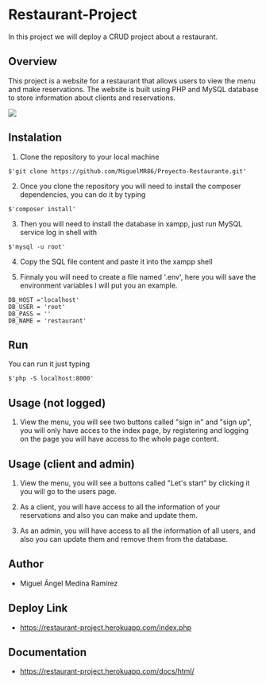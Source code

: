 # Restaurant-Project
In this project we will deploy a CRUD project about a restaurant.

## Overview
This project is a website for a restaurant that allows users to view the menu and make reservations.
The website is built using PHP and MySQL database to store information about clients and reservations.

![](https://i.imgur.com/H6btX4e.jpg)


## Instalation
1. Clone the repository to your local machine
```shell=
$'git clone https://github.com/MiguelMR86/Proyecto-Restaurante.git'
```

2. Once you clone the repository you will need to install the composer dependencies, you can do it by typing
```shell=
$'composer install'
```

3. Then you will need to install the database in xampp, just run MySQL service log in shell with
```shell=
$'mysql -u root'
```

4. Copy the SQL file content and paste it into the xampp shell 

5. Finnaly you will need to create a file named '.env', here you will save the environment variables I will put you an example.
```env=
DB_HOST ='localhost'
DB_USER = 'root'
DB_PASS = ''
DB_NAME = 'restaurant'
```

## Run
You can run it just typing
```shell=
$'php -S localhost:8000'
```


## Usage (not logged)
1. View the menu, you will see two buttons called "sign in" and "sign up", you will only have acces to the index page, by registering and logging on the page you will have access to the whole page content.

## Usage (client and admin) 
1. View the menu, you will see a buttons called "Let's start" by clicking it you will go to 
   the users page.

2. As a client, you will have access to all the information of your reservations and 
   also you can make and update them.

3. As an admin, you will have access to all the information of all users, and also you 
   can update them and remove them from the database.

## Author
- Miguel Ángel Medina Ramírez

## Deploy Link
- https://restaurant-project.herokuapp.com/index.php

## Documentation
- https://restaurant-project.herokuapp.com/docs/html/
